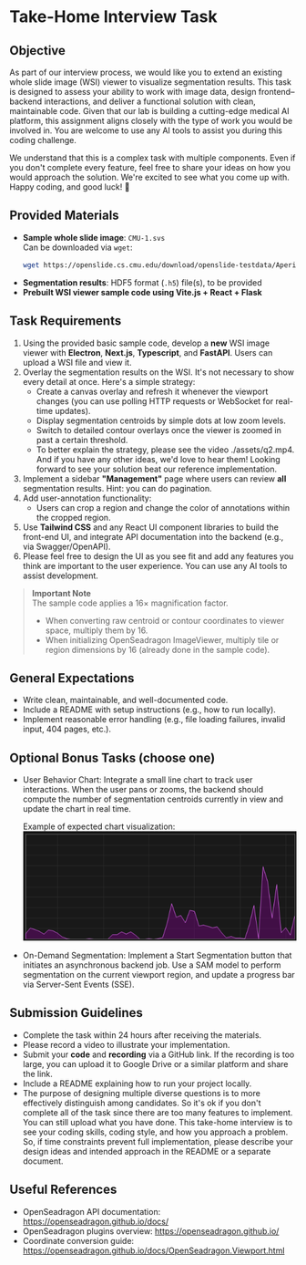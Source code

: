 # Take-Home Interview Task

## Objective
As part of our interview process, we would like you to extend an existing whole slide image (WSI) viewer to visualize segmentation results. This task is designed to assess your ability to work with image data, design frontend–backend interactions, and deliver a functional solution with clean, maintainable code. Given that our lab is building a cutting-edge medical AI platform, this assignment aligns closely with the type of work you would be involved in. You are welcome to use any AI tools to assist you during this coding challenge.

We understand that this is a complex task with multiple components.
Even if you don't complete every feature, feel free to share your ideas on how you would approach the solution.
We're excited to see what you come up with.
Happy coding, and good luck! 🚀


## Provided Materials
- **Sample whole slide image**: `CMU-1.svs`  
  Can be downloaded via `wget`:
  ```bash
  wget https://openslide.cs.cmu.edu/download/openslide-testdata/Aperio/CMU-1.svs
  ```
- **Segmentation results**: HDF5 format (`.h5`) file(s), to be provided  
- **Prebuilt WSI viewer sample code using Vite.js + React + Flask**

## Task Requirements
1. Using the provided basic sample code, develop a **new** WSI image viewer with **Electron**, **Next.js**, **Typescript**, and **FastAPI**. Users can upload a WSI file and view it.
2. Overlay the segmentation results on the WSI. It's not necessary to show every detail at once. Here's a simple strategy:  
   - Create a canvas overlay and refresh it whenever the viewport changes (you can use polling HTTP requests or WebSocket for real-time updates).  
   - Display segmentation centroids by simple dots at low zoom levels.  
   - Switch to detailed contour overlays once the viewer is zoomed in past a certain threshold.
   - To better explain the strategy, please see the video ./assets/q2.mp4. And if you have any other ideas, we'd love to hear them! Looking forward to see your solution beat our reference implementation.
3. Implement a sidebar **"Management"** page where users can review **all** segmentation results. Hint: you can do pagination.  
4. Add user-annotation functionality:  
   - Users can crop a region and change the color of annotations within the cropped region. 
5. Use **Tailwind CSS** and any React UI component libraries to build the front-end UI, and integrate API documentation into the backend (e.g., via Swagger/OpenAPI).
6. Please feel free to design the UI as you see fit and add any features you think are important to the user experience. You can use any AI tools to assist development.


> **Important Note**  
> The sample code applies a 16× magnification factor.  
> - When converting raw centroid or contour coordinates to viewer space, multiply them by 16.  
> - When initializing OpenSeadragon ImageViewer, multiply tile or region dimensions by 16 (already done in the sample code).

## General Expectations
- Write clean, maintainable, and well-documented code.  
- Include a README with setup instructions (e.g., how to run locally).  
- Implement reasonable error handling (e.g., file loading failures, invalid input, 404 pages, etc.).

## Optional Bonus Tasks (choose one)
- User Behavior Chart: Integrate a small line chart to track user interactions. When the user pans or zooms, the backend should compute the number of segmentation centroids currently in view and update the chart in real time.

  Example of expected chart visualization:
  ![User interaction chart showing centroid counts over time](./sample_code/assets/bonus_q1.png)

- On-Demand Segmentation: Implement a Start Segmentation button that initiates an asynchronous backend job. Use a SAM model to perform segmentation on the current viewport region, and update a progress bar via Server-Sent Events (SSE).

## Submission Guidelines
- Complete the task within 24 hours after receiving the materials.
- Please record a video to illustrate your implementation.
- Submit your **code** and **recording** via a GitHub link. If the recording is too large, you can upload it to Google Drive or a similar platform and share the link.
- Include a README explaining how to run your project locally.  
- The purpose of designing multiple diverse questions is to more effectively distinguish among candidates. So it's ok if you don't complete all of the task since there are too many features to implement. You can still upload what you have done. This take-home interview is to see your coding skills, coding style, and how you approach a problem. So, if time constraints prevent full implementation, please describe your design ideas and intended approach in the README or a separate document.

## Useful References
- OpenSeadragon API documentation: https://openseadragon.github.io/docs/  
- OpenSeadragon plugins overview: https://openseadragon.github.io/  
- Coordinate conversion guide: https://openseadragon.github.io/docs/OpenSeadragon.Viewport.html  
